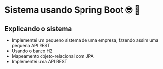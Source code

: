 # Sistema usando Spring Boot :nerd_face: :closed_book: #

## Explicando o sistema ##
- Implementei um pequeno sistema de uma empresa, fazendo assim uma pequena API REST
- Usando o banco H2
- Mapeamento objeto-relacional com JPA
- Implementei uma API REST


